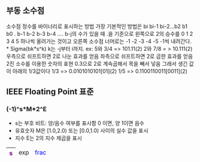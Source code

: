 <h2>부동 소수점</h2>
<p>소수점 정수를 바이너리로 표시하는 방법 가장 기본적인 방법은 
		bi bi-1 bi-2...b2 b1 b0 . b-1 b-2 b-3 b-4 .... b-j의 수가 있을 때
		.을 기준으로 왼쪽으로 2의 승수를 0 1 2 3 4 5 하나씩 올려가는 것이고 오른쪽 소수점 너머로는 -1 -2 -3 -4 -5 -1씩 내려간다.
		* Sigma(bk*s^k) k는 -j부터 i까지.
		ex: 5와 3/4 => 101.11(2)
			2와 7/8 = > 10.111(2)
			우측으로 쉬프트하면 2로 나눈 효과를 얻음
			좌측으로 쉬프트하면 2로 곱한 효과를 얻음
	2진 소수를 이용한 숫자의 표현
	0.3으로 2로 계속곱해서 목을 빼서 넣음 그래서 생긴 값이 아래의 1/3값이다
	1/3 => 0.0101010101[01](2)
	1/5 => 0.1100110011[0011](2)			
</p>


<h2>IEEE Floating Point 표준</h2>
<h3>(-1)^s*M*2^E</h3>
<ul>
	<li>s는 부호 비트: 양/음수 여부를 표시함 0 이면, 양 1이면 음수</li>
	<li>유효숫자 M은 [1.0,2.0) 또는 [0.0,1.0) 사이의 실수 값을 표시</li>
	<li>지수 E는 2의 지수 제곱을 표시</li>
</ul>
<table>
	<thead>
		<tr>
			<th style="color:purple;">s</th>
			<td>exp</td>
			<td style="color:blue;">frac</td>
		</tr>
	</thead>
</table>